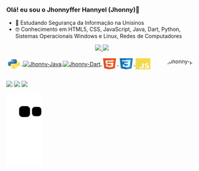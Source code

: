 ### Olá! eu sou o Jhonnyffer Hannyel (Jhonny)👋

- 🌱 Estudando Segurança da Informação na Unisinos
- 🤓 Conhecimento em HTML5, CSS, JavaScript, Java, Dart, Python, Sistemas Operacionais Windows e Linux, Redes de Computadores

<div align="center">
  <a href="https://github.com/jhonny606">
  <img height="180em" src="https://github-readme-stats.vercel.app/api?username=jhonny606&show_icons=true&theme=dark&include_all_commits=true&count_private=true"/>
  <img height="180em" src="https://github-readme-stats.vercel.app/api/top-langs/?username=jhonny606&layout=compact&langs_count=7&theme=dark"/>
</div>
<div style="display: inline_block"><br>
  <img align="center" alt="Jhonny-Python" height="30" width="40" src="https://raw.githubusercontent.com/devicons/devicon/master/icons/python/python-original.svg">
  <img align="center" alt="Jhonny-Java" height="30" width="40" src="https://cdn.jsdelivr.net/gh/devicons/devicon/icons/java/java-original.svg">
  <img align="center" alt="Jhonny-Dart" height="30" width="40" src="https://cdn.jsdelivr.net/gh/devicons/devicon/icons/dart/dart-original.svg">
  <img align="center" alt="Jhonny-HTML" height="30" width="40" src="https://raw.githubusercontent.com/devicons/devicon/master/icons/html5/html5-original.svg">
  <img align="center" alt="Jhonny-CSS" height="30" width="40" src="https://raw.githubusercontent.com/devicons/devicon/master/icons/css3/css3-original.svg">
  <img align="center" alt="Jhonny-Js" height="30" width="40" src="https://raw.githubusercontent.com/devicons/devicon/master/icons/javascript/javascript-plain.svg">
  <img align="right" alt="Jhonny-pic" height="150" style="border-radius:50px;" src="https://media.discordapp.net/attachments/994356140840337420/994359752194789438/avatar2.png">
</div>

  ##
  
 <div> 
  <a href="https://www.instagram.com/jhonnysilva.10/" target="_blank"><img src="https://img.shields.io/badge/-Instagram-%23E4405F?style=for-the-badge&logo=instagram&logoColor=white" target="_blank"></a> 
  <a href = "mailto:jhonnysilva.jh606@gmail.com"><img src="https://img.shields.io/badge/-Gmail-%23333?style=for-the-badge&logo=gmail&logoColor=white" target="_blank"></a>
  <a href="https://www.linkedin.com/in/jhonnyffer-ferro606/" target="_blank"><img src="https://img.shields.io/badge/-LinkedIn-%230077B5?style=for-the-badge&logo=linkedin&logoColor=white" target="_blank"></a>
  
  ![Snake animation](https://github.com/jhonny606/jhonny606/blob/output/github-contribution-grid-snake.svg)
 
</div>
